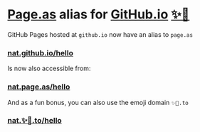# [Page.as](https://page.as) alias for [GitHub.io](https://github.io) [✨🚀](https://✨🚀.to)

GitHub Pages hosted at `github.io` now have an alias to `page.as`

### [nat.github.io/hello](https://nat.github.io/hello) 

Is now also accessible from:

### [nat.page.as/hello](https://nat.page.as/hello/)

And as a fun bonus, you can also use the emoji domain `✨🚀.to`

### [nat.✨🚀.to/hello](https://nat.✨🚀.to/hello/)
